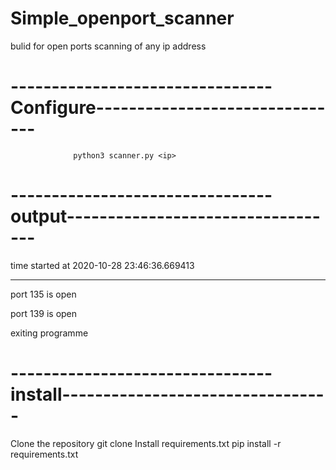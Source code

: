 # Simple_openport_scanner
bulid for open ports scanning of any ip address


# --------------------------------Configure-------------------------------
                  
                  python3 scanner.py <ip>
                   
# --------------------------------output----------------------------------

time started at 2020-10-28 23:46:36.669413
__________________________________________________
port 135 is open

port 139 is open

exiting programme


# --------------------------------install---------------------------------

Clone the repository git clone 
Install requirements.txt pip install -r requirements.txt
